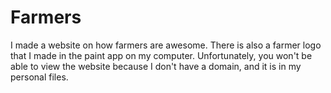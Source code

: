 # Farmers
I made a website on how farmers are awesome. There is also a farmer logo that I made in the paint app on my computer. Unfortunately, you won't be able to view the website because I don't have a domain, and it is in my personal files.
